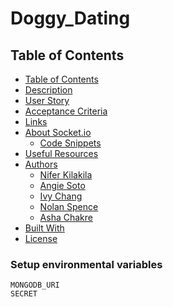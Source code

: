 # Doggy_Dating
## Table of Contents
- [Table of Contents](#table-of-contents)
- [Description](#description)
- [User Story](#user-story)
- [Acceptance Criteria](#acceptance-criteria)
- [Links](#links)
- [About Socket.io](#about-socketio)
    - [Code Snippets](#code-snippets)
- [Useful Resources](#useful-resources)
- [Authors](#authors)
  - [Nifer Kilakila](#nifer-kilakila)
  - [Angie Soto](#angie-soto)
  - [Ivy Chang](#ivy-chang)
  - [Nolan Spence](#nolan-spence)
  - [Asha Chakre](#asha-chakre)
- [Built With](#built-with)
- [License](#license)
### Setup environmental variables
```
MONGODB_URI
SECRET
```
